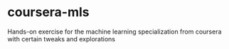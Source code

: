 # coursera-mls
Hands-on exercise for the machine learning specialization from coursera with certain tweaks and explorations
